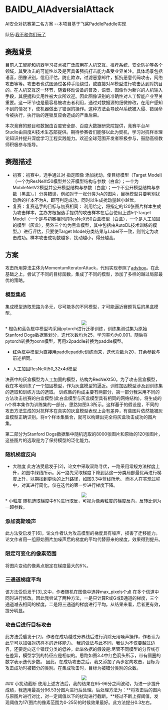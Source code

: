 # BAIDU_AIAdversialAttack
AI安全对抗赛第二名方案               --本项目基于飞桨PaddlePaddle实现

队伍:[我不和你们玩了](https://github.com/sleepingxin)
## [赛题背景](https://aistudio.baidu.com/aistudio/competition/detail/15)
目前人工智能和机器学习技术被广泛应用在人机交互、推荐系统、安全防护等各个领域，其受攻击的可能性以及是否具备强抗打击能力备受业界关注。具体场景包括语音，图像识别，信用评估，防止欺诈，过滤恶意邮件，抵抗恶意代码攻击，网络攻击等等。攻击者也试图通过各种手段绕过，或直接对AI模型进行攻击达到对抗目的。在人机交互这一环节，随着移动设备的普及，语音、图像作为新兴的人机输入手段，其便捷和实用性被大众所欢迎。因此图像识别的准确性对人工智能产业至关重要。这一环节也是最容易被攻击者利用，通过对数据源的细微修改，在用户感知不到的情况下，使机器做出了错误的操作。这种方法会导致AI系统被入侵、错误命令被执行，执行后的连锁反应会造成的严重后果。

本次竞赛的题目和数据由百度安全部、百度大数据研究院提供，竞赛平台AI Studio由百度AI技术生态部提供。期待参赛者们能够以此为契机，学习对抗样本理论知识并提升深度学习工程实践能力。欢迎全球范围开发者积极参与，鼓励高校教师积极参与指导。
## 赛题描述
* 初赛：初赛中，选手通过对 指定图像 添加扰动，使目标模型（Target Model）（一个为ResNeXt50模型并公开模型结构与参数（白盒）；一个为MobileNetV2模型并公开模型结构与参数（白盒）；一个不公开模型结构与参数（黑盒）。）分类错误，例如对于一张分类为A的图片，目标模型只要判别扰动后的样本不为A，即可判定成功。同时以生成扰动量越小越优。
* 复赛：复赛选手的目标与初赛相同： 利用给定，将指定的120张图片样本生成为攻击样本，主办方根据选手提供的攻击样本在后台使用上述5个Target Model（一个是与初赛相同的ResNeXt50白盒模型（白盒），一个是人工加固的模型（灰盒），另外三个均为黑盒模型，其中包括由AutoDL技术训练的模型。）进行评估，只要使Target Model分类结果与Label不一致，则判定为攻击成功。样本攻击成功数越多、扰动越小，得分越高。

## 方案
攻击所用算法主体为MomentumIteratorAttack，代码实现参照了[advbox](https://github.com/advboxes/AdvBox)。在此基础之上，尝试了不同的目标函数，集成了不同的模型，添加了多样的越过局部最优的策略。
### 模型集成
集成模型选取思路为多元，尽可能多的不同模型，才可能逼近赛题背后的黑盒模型。
<div align=center><img src="https://github.com/sleepingxin/BAIDU_AIAdversialAttack/blob/master/pictures/图3.1.png"/></div>
* 橙色和蓝色框中模型均采用pytorch进行迁移训练，训练集测试集为原始Stanford Dogs数据集划分，迭代次数均为25，学习率均为0.001。随后将pytorch转换为oxnn模型，再用x2paddle转换为paddle模型。

* 红色框中模型为直接用paddlepaddle训练而来，迭代次数为20，其余参数与前述相同。

* 人工加固ResNeXt50_32x4d模型

决赛中的灰盒模型为人工加固的模型，结构为ResNeXt50。为了攻击黑盒模型，我在本地训练了一个加固模型，作为灰盒模型的逼近。训练加固模型涉及到训练集的选取和训练方法的选取。
训练集的构成主要有两部分，第一部分我采用不同的方法攻击初赛的白盒模型(此白盒模型与灰盒模型具有相同的网络结构)，将生成的n个样本集作为训练集的一部分，思路如图3.3所示。这样基于的假设是，不同的攻击方法生成的对抗样本在真实的灰盒模型表现上会有差异，有些图片依然能被灰盒模型正确识别。将n个样本集集合，就可以构建出完全将灰盒攻击成功的图片集。

第二部分为Stanford Dogs数据集中随机选取的8000张图片和原始的120张图片，这些图片的选取是为了保持模型的泛化能力。

### 随机梯度反向
* 大粒度
此方法受启发于[2]，论文中采取双路寻优，一路采用常规方法梯度上升，如图中绿线所示。另一路先采取梯度下降到达这一分类局部最优再进行梯度上升，以期找到更快的上升路径，如图3.3中蓝线所示。
而本人在实现过程中，对其进行简化，仅在迭代的第一步进行梯度下降。
<div align=center><img src="https://github.com/sleepingxin/BAIDU_AIAdversialAttack/blob/master/pictures/图3.3.png"/></div>
* 小粒度
随机选取梯度中5%进行取反，可视为像素粒度的梯度反向，反转比例为一超参数。

### 添加高斯噪声
此方法受启发于[6]，论文作者认为攻击模型的梯度具有噪声，损害了迁移能力。论文作者用一组原始图片加噪声后的梯度的平均代替原来的梯度，效果得到提升。

### 限定可变化的像素范围
将图片变动的像素点限定在梯度最大的5%。

### 三通道梯度平均 
该方法受启发于[3],文中，作者随机在图像中选择max_pixels个点 在多个信道中同时进行修改。因此我尝试了两种方法，一是只计算R或G或B通道的梯度，三个通道减去相同的梯度。二是将三通道的梯度进行平均。从结果来看，后者更有效，提分明显。

### 攻击后进行目标攻击
此方法受启发于[2]，作者在成功越过分界线后进行消除无用噪声操作，作者认为此举可以加强对抗样本的迁移能力。
我的做法与此不同，我认为不仅要越过边界，还要走向这个错误分类的低谷。此举依据的假设是:尽管不同模型的分界线存在差异，模型学到的特征应是相似的。思路如图3.4中红色箭头所示，带有圆圈的数字表示迭代步数。
因此，在成功攻击之后，我又添加了两步定向攻击，目标为攻击成功时被错分的类别。在集成攻击时，目标为被错分类别的众数。
<div align=center><img src="https://github.com/sleepingxin/BAIDU_AIAdversialAttack/blob/master/pictures/图3.4.png"/></div>
### 小扰动截断
使用上述方法后，我的结果在95-96分之间波动，为进一步提升成绩，我选用最高分96.53分图片进行后处理。后处理方法为：**将攻击后的图片与原图片进行对比，对一定阈值以下的扰动进行截断。**经过不断上探阈值，发现阈值为17(图片的像素范围为0-255)的时候效果最好。此方法提分0.3左右。





